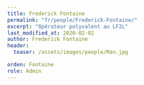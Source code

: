 ```yaml
---
title: Frederick Fontaine
permalink: "fr/people/Frederick-Fontaine/"
excerpt: "Opérateur polyvalent au LF2L"
last_modified_at: 2020-02-02
author: Frederick Fontaine
header:
  teaser: /assets/images/people/Man.jpg

orden: Fontaine
role: Admin
---
```


  